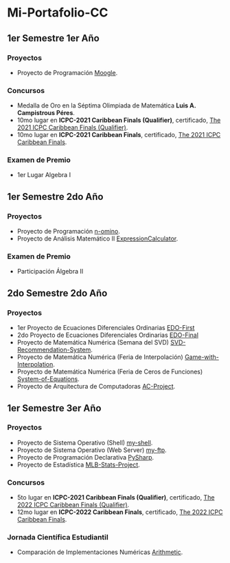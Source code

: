 # Mi-Portafolio-CC

## 1er Semestre 1er Año

### Proyectos

- Proyecto de Programación <a href="https://github.com/raudel25/Moogle.git">Moogle</a>.

### Concursos

- Medalla de Oro en la Séptima Olimpiada de Matemática **Luis A. Campistrous Péres**.
- 10mo lugar en **ICPC-2021 Caribbean Finals (Qualifier)**, certificado, <a href="https://github.com/raudel25/Mi-Portafolio-CC/blob/main/Datos/ICPC/2022-Caribbean Finals Qualifier-Raudel Alejandro Gómez Molina-PLACE.pdf">The 2021 ICPC Caribbean Finals (Qualifier)</a>.
- 10mo lugar en **ICPC-2021 Caribbean Finals**, certificado, <a href="https://github.com/raudel25/Mi-Portafolio-CC/blob/main/Datos/ICPC/2022-Caribbean Finals-Raudel Alejandro Gómez Molina-PLACE.pdf">The 2021 ICPC Caribbean Finals</a>.

### Examen de Premio

- 1er Lugar Algebra I

## 1er Semestre 2do Año

### Proyectos

- Proyecto de Programación <a href="https://github.com/raudel25/n-omino.git">n-omino</a>.
- Proyecto de Análisis Matemático II <a href="https://github.com/EnzoDtoste/ExpressionCalculator.git">ExpressionCalculator</a>.

### Examen de Premio

- Participación Álgebra II

## 2do Semestre 2do Año

### Proyectos

- 1er Proyecto de Ecuaciones Diferenciales Ordinarias <a href="https://github.com/raudel25/EDO-First.git">EDO-First</a>
- 2do Proyecto de Ecuaciones Diferenciales Ordinarias <a href="https://github.com/raudel25/EDO-Final.git">EDO-Final</a>
- Proyecto de Matemática Numérica (Semana del SVD) <a href="https://github.com/raudel25/SVD-Recommendation-System.git">SVD-Recommendation-System</a>.
- Proyecto de Matemática Numérica (Feria de Interpolación) <a href="https://github.com/raudel25/Game-with-Interpolation.git">Game-with-Interpolation</a>.
- Proyecto de Matemática Numérica (Feria de Ceros de Funciones) <a href="https://github.com/raudel25/System-of-Equations.git">System-of-Equations</a>.
- Proyecto de Arquitectura de Computadoras <a href="https://github.com/raudel25/AC-Project.git">AC-Project</a>.

## 1er Semestre 3er Año

### Proyectos

- Proyecto de Sistema Operativo (Shell) <a href="https://github.com/raudel25/my-shell.git">my-shell</a>.
- Proyecto de Sistema Operativo (Web Server) <a href="https://github.com/raudel25/my-ftp.git">my-ftp</a>.
- Proyecto de Programación Declarativa <a href="https://github.com/raudel25/PySharp.git">PySharp</a>.
- Proyecto de Estadística <a href="https://github.com/raudel25/MLB-Stats-Project.git">MLB-Stats-Project</a>.

### Concursos

- 5to lugar en **ICPC-2021 Caribbean Finals (Qualifier)**, certificado, <a href="https://github.com/raudel25/Mi-Portafolio-CC/blob/main/Datos/ICPC/2023-Caribbean Finals Qualifier-Raudel Alejandro Gómez Molina-PLACE.pdf">The 2022 ICPC Caribbean Finals (Qualifier)</a>.
- 12mo lugar en **ICPC-2022 Caribbean Finals**, certificado, <a href="https://github.com/raudel25/Mi-Portafolio-CC/blob/main/Datos/ICPC/2023-Caribbean Finals-Raudel Alejandro Gómez Molina-PLACE.pdf">The 2022 ICPC Caribbean Finals</a>.

### Jornada Científica Estudiantil

- Comparación de Implementaciones Numéricas <a href="https://github.com/raudel25/Arithmetic.git">Arithmetic</a>.
